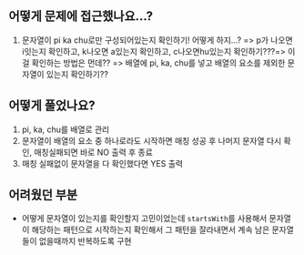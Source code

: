## 어떻게 문제에 접근했나요...?

1. 문자열이 pi ka chu로만 구성되어있는지 확인하기! 어떻게 하지...?
   => p가 나오면 i잇는지 확인하고, k나오면 a있는지 확인하고, c나오면hu있는지 확인하기???=> 이걸 확인하는 방법은 먼데?? => 배열에 pi, ka, chu를 넣고 배열의 요소를 제외한 문자열이 있는지 확인하기??

## 어떻게 풀었나요?

1. pi, ka, chu를 배열로 관리
2. 문자열이 배열의 요소 중 하나로라도 시작하면 매칭 성공 후 나머지 문자열 다시 확인, 매칭실패되면 바로 NO 출력 후 종료
3. 매칭 실패없이 문자열을 다 확인했다면 YES 출력

## 어려웠던 부분

- 어떻게 문자열이 있는지를 확인할지 고민이었는데 `startsWith`를 사용해서 문자열이 해당하는 패턴으로 시작하는지 확인해서 그 패턴을 잘라내면서 계속 남은 문자열들이 없을때까지 반복하도록 구현
